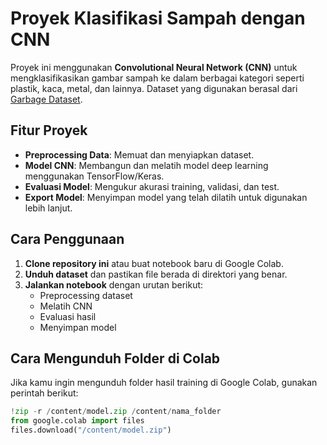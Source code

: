 # Proyek Klasifikasi Sampah dengan CNN

Proyek ini menggunakan **Convolutional Neural Network (CNN)** untuk mengklasifikasikan gambar sampah ke dalam berbagai kategori seperti plastik, kaca, metal, dan lainnya. Dataset yang digunakan berasal dari [Garbage Dataset](https://www.kaggle.com/datasets/sumn2u/garbage-classification-v2).

## Fitur Proyek
- **Preprocessing Data**: Memuat dan menyiapkan dataset.
- **Model CNN**: Membangun dan melatih model deep learning menggunakan TensorFlow/Keras.
- **Evaluasi Model**: Mengukur akurasi training, validasi, dan test.
- **Export Model**: Menyimpan model yang telah dilatih untuk digunakan lebih lanjut.

## Cara Penggunaan
1. **Clone repository ini** atau buat notebook baru di Google Colab.
2. **Unduh dataset** dan pastikan file berada di direktori yang benar.
3. **Jalankan notebook** dengan urutan berikut:
   - Preprocessing dataset
   - Melatih CNN
   - Evaluasi hasil
   - Menyimpan model

## Cara Mengunduh Folder di Colab
Jika kamu ingin mengunduh folder hasil training di Google Colab, gunakan perintah berikut:
```python
!zip -r /content/model.zip /content/nama_folder
from google.colab import files
files.download("/content/model.zip")